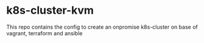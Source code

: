# k8s-cluster-kvm
This repo contains the config to create an onpromise k8s-cluster on base of vagrant, terraform and ansible
